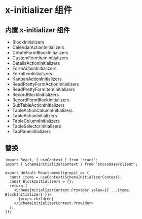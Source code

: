 # x-initializer 组件

## 内置 x-initializer 组件

- BlockInitializers
- CalendarActionInitializers
- CreateFormBlockInitializers
- CustomFormItemInitializers
- DetailsActionInitializers
- FormActionInitializers
- FormItemInitializers
- KanbanActionInitializers
- ReadPrettyFormActionInitializers
- ReadPrettyFormItemInitializers
- RecordBlockInitializers
- RecordFormBlockInitializers
- SubTableActionInitializers
- TableActionColumnInitializers
- TableActionInitializers
- TableColumnInitializers
- TableSelectorInitializers
- TabPaneInitializers

## 替换

```tsx |pure
import React, { useContext } from 'react';
import { SchemaInitializerContext } from '@nocobase/client';

export default React.memo((props) => {
  const items = useContext(SchemaInitializerContext);
  const BlockInitializers = {};
  return (
    <SchemaInitializerContext.Provider value={{ ...items, BlockInitializers }}>
      {props.children}
    </SchemaInitializerContext.Provider>
  );
});
```
